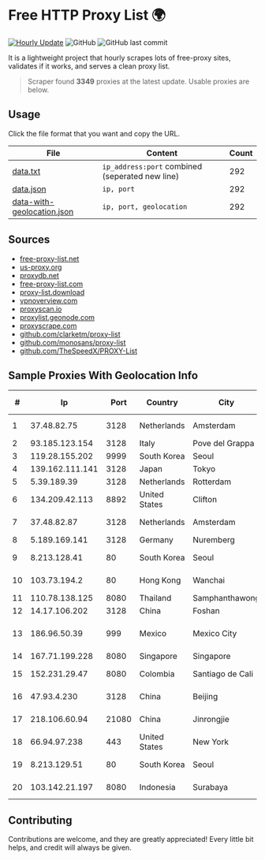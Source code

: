 
# Free HTTP Proxy List 🌍

[![Hourly Update](https://github.com/mertguvencli/http-proxy-list/actions/workflows/main.yml/badge.svg?branch=main)](https://github.com/mertguvencli/http-proxy-list/actions/workflows/main.yml)
![GitHub](https://img.shields.io/github/license/mertguvencli/http-proxy-list)
![GitHub last commit](https://img.shields.io/github/last-commit/mertguvencli/http-proxy-list)

It is a lightweight project that hourly scrapes lots of free-proxy sites, validates if it works, and serves a clean proxy list.


> Scraper found **3349** proxies at the latest update. Usable proxies are below.

## Usage

Click the file format that you want and copy the URL.


|File|Content|Count|
|----|-------|-----|
|[data.txt](https://raw.githubusercontent.com/mertguvencli/http-proxy-list/main/proxy-list/data.txt)|`ip_address:port` combined (seperated new line)|292|
|[data.json](https://raw.githubusercontent.com/mertguvencli/http-proxy-list/main/proxy-list/data.json)|`ip, port`|292|
|[data-with-geolocation.json](https://raw.githubusercontent.com/mertguvencli/http-proxy-list/main/proxy-list/data-with-geolocation.json)|`ip, port, geolocation`|292|

## Sources

* [free-proxy-list.net](https://free-proxy-list.net)
* [us-proxy.org](https://www.us-proxy.org)
* [proxydb.net](http://proxydb.net)
* [free-proxy-list.com](https://free-proxy-list.com/?page=&port=&type%5B%5D=http&type%5B%5D=https&up_time=0&search=Search)
* [proxy-list.download](https://www.proxy-list.download/HTTP)
* [vpnoverview.com](https://vpnoverview.com/privacy/anonymous-browsing/free-proxy-servers)
* [proxyscan.io](https://www.proxyscan.io)
* [proxylist.geonode.com](https://proxylist.geonode.com/api/proxy-list?limit=300&page=1&sort_by=lastChecked&sort_type=desc&protocols=http,https)
* [proxyscrape.com](https://api.proxyscrape.com/v2/?request=displayproxies&protocol=http&timeout=10000&country=all&ssl=all&anonymity=all)
* [github.com/clarketm/proxy-list](https://raw.githubusercontent.com/clarketm/proxy-list/master/proxy-list-raw.txt)
* [github.com/monosans/proxy-list](https://raw.githubusercontent.com/monosans/proxy-list/main/proxies/http.txt)
* [github.com/TheSpeedX/PROXY-List](https://raw.githubusercontent.com/TheSpeedX/PROXY-List/master/http.txt)


## Sample Proxies With Geolocation Info

|#|Ip|Port|Country|City|Internet Service Provider|
|-|--|----|-------|----|-------------------------|
|1|37.48.82.75|3128|Netherlands|Amsterdam|LeaseWeb Netherlands B.V.|
|2|93.185.123.154|3128|Italy|Pove del Grappa|Omegacom S.R.L.S.|
|3|119.28.155.202|9999|South Korea|Seoul|ComsenzNet|
|4|139.162.111.141|3128|Japan|Tokyo|Linode, LLC|
|5|5.39.189.39|3128|Netherlands|Rotterdam|ColoCenter b.v.|
|6|134.209.42.113|8892|United States|Clifton|DigitalOcean, LLC|
|7|37.48.82.87|3128|Netherlands|Amsterdam|LeaseWeb Netherlands B.V.|
|8|5.189.169.141|3128|Germany|Nuremberg|Contabo GmbH|
|9|8.213.128.41|80|South Korea|Seoul|Alibaba (US) Technology Co., Ltd.|
|10|103.73.194.2|80|Hong Kong|Wanchai|TouchPal HK Co., Limited|
|11|110.78.138.125|8080|Thailand|Samphanthawong|CAT-BB|
|12|14.17.106.202|3128|China|Foshan|Chinanet|
|13|186.96.50.39|999|Mexico|Mexico City|Total Play Telecomunicaciones SA De CV|
|14|167.71.199.228|8080|Singapore|Singapore|DigitalOcean, LLC|
|15|152.231.29.47|8080|Colombia|Santiago de Cali|Colombiatel Telecomunicaciones|
|16|47.93.4.230|3128|China|Beijing|Hangzhou Alibaba Advertising Co|
|17|218.106.60.94|21080|China|Jinrongjie|China Unicom CncNet|
|18|66.94.97.238|443|United States|New York|Contabo Inc.|
|19|8.213.129.51|80|South Korea|Seoul|Alibaba (US) Technology Co., Ltd.|
|20|103.142.21.197|8080|Indonesia|Surabaya|CV. NATANETWORK SOLUTION|



## Contributing

Contributions are welcome, and they are greatly appreciated! Every
little bit helps, and credit will always be given.

